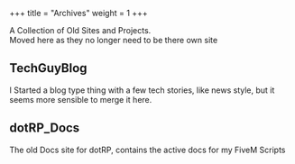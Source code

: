 +++
title = "Archives"
weight = 1
+++

A Collection of Old Sites and Projects.  
Moved here as they no longer need to be there own site  

## TechGuyBlog  

I Started a blog type thing with a few tech stories, like news style, but it seems more sensible to merge it here.  

## dotRP_Docs  

The old Docs site for dotRP, contains the active docs for my FiveM Scripts  


